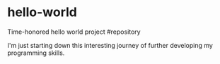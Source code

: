 # hello-world
Time-honored hello world project #repository

I'm just starting down this interesting journey of further developing my programming skills.

